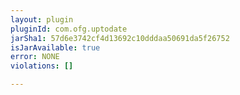 ```yaml
---
layout: plugin
pluginId: com.ofg.uptodate
jarSha1: 57d6e3742cf4d13692c10dddaa50691da5f26752
isJarAvailable: true
error: NONE
violations: []

---
```

